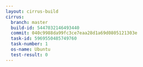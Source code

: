 ```yaml
---
layout: cirrus-build
cirrus:
  branch: master
  build-id: 5447032146493440
  commit: 040c9988da99fc3ce7eaa28d1a69d0805121303e
  task-id: 5969550485749760
  task-number: 1
  os-name: Ubuntu
  test-result: 0
---
```

